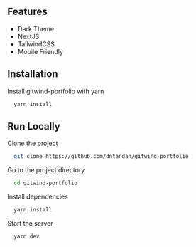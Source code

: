 ## Features

- Dark Theme
- NextJS
- TailwindCSS
- Mobile Friendly

## Installation

Install gitwind-portfolio with yarn

```bash
  yarn install
```

## Run Locally

Clone the project

```bash
  git clone https://github.com/dntandan/gitwind-portfolio
```

Go to the project directory

```bash
  cd gitwind-portfolio
```

Install dependencies

```bash
  yarn install
```

Start the server

```bash
  yarn dev
```

